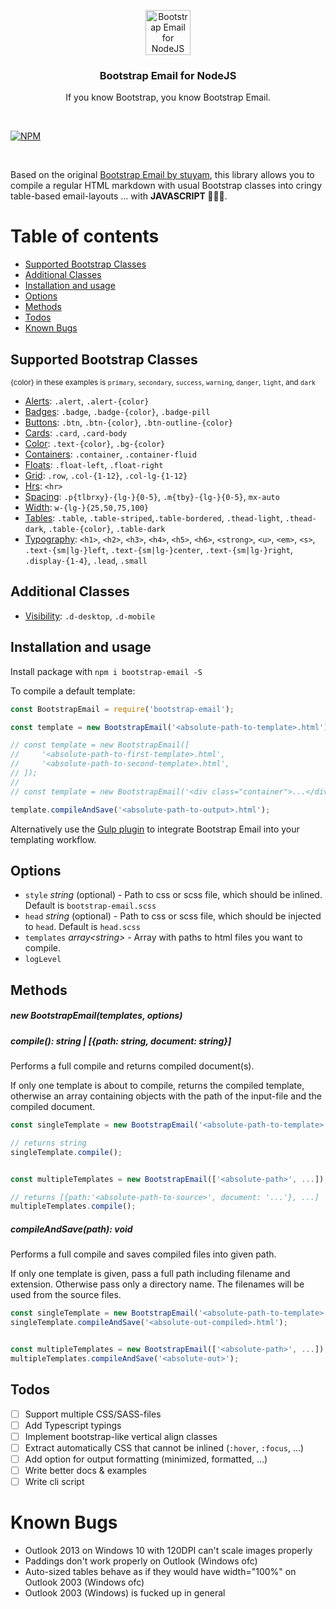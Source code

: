 <p align="center">
    <img src="https://github.com/schwarzdavid/bootstrap-email/raw/master/icon.png" alt="Bootstrap Email for NodeJS" width="72" height="72">
    <h3 align="center">Bootstrap Email for NodeJS</h3>
    <p align="center">If you know Bootstrap, you know Bootstrap Email.</cite>
</p>

<br>

[![NPM](https://nodei.co/npm/bootstrap-email.png)](https://nodei.co/npm/bootstrap-email/)

<br>

Based on the original [Bootstrap Email by stuyam](https://github.com/stuyam/bootstrap-email), this library allows you to compile a regular HTML markdown with usual Bootstrap classes into cringy table-based email-layouts ... with **JAVASCRIPT 🎉🎊✨**.

# Table of contents

- [Supported Bootstrap Classes](#supported-bootstrap-classes)
- [Additional Classes](#additional-classes)
- [Installation and usage](#installation-and-usage)
- [Options](#options)
- [Methods](#methods)
- [Todos](#todos)
- [Known Bugs](#known-bugs)

## Supported Bootstrap Classes
<small>{color} in these examples is `primary`, `secondary`, `success`, `warning`, `danger`, `light`, and `dark`</small>
- [Alerts](https://bootstrapemail.com/docs/alert): `.alert`, `.alert-{color}`
- [Badges](https://bootstrapemail.com/docs/badge): `.badge`, `.badge-{color}`, `.badge-pill`
- [Buttons](https://bootstrapemail.com/docs/button): `.btn`, `.btn-{color}`, `.btn-outline-{color}`
- [Cards](https://bootstrapemail.com/docs/card): `.card`, `.card-body`
- [Color](https://bootstrapemail.com/docs/color): `.text-{color}`, `.bg-{color}`
- [Containers](https://bootstrapemail.com/docs/container): `.container`, `.container-fluid`
- [Floats](https://bootstrapemail.com/docs/float): `.float-left`, `.float-right`
- [Grid](https://bootstrapemail.com/docs/grid): `.row`, `.col-{1-12}`, `.col-lg-{1-12}`
- [Hrs](https://bootstrapemail.com/docs/hr): `<hr>`
- [Spacing](https://bootstrapemail.com/docs/spacing): `.p{tlbrxy}-{lg-}{0-5}`, `.m{tby}-{lg-}{0-5}`, `mx-auto`
- [Width](): `w-{lg-}{25,50,75,100}`
- [Tables](https://bootstrapemail.com/docs/table): `.table`, `.table-striped`,`.table-bordered`, `.thead-light`, `.thead-dark`, `.table-{color}`, `.table-dark`
- [Typography](https://bootstrapemail.com/docs/typography): `<h1>`, `<h2>`, `<h3>`, `<h4>`, `<h5>`, `<h6>`, `<strong>`, `<u>`, `<em>`, `<s>`, `.text-{sm|lg-}left`, `.text-{sm|lg-}center`, `.text-{sm|lg-}right`, `.display-{1-4}`, `.lead`, `.small`

## Additional Classes
- [Visibility](https://bootstrapemail.com/docs/visibility): `.d-desktop`, `.d-mobile`

## Installation and usage

Install package with `npm i bootstrap-email -S`

To compile a default template:

```javascript
const BootstrapEmail = require('bootstrap-email');

const template = new BootstrapEmail('<absolute-path-to-template>.html');

// const template = new BootstrapEmail([
//     '<absolute-path-to-first-template>.html',
//     '<absolute-path-to-second-template>.html',
// ]);
//
// const template = new BootstrapEmail('<div class="container">...</div>'); 

template.compileAndSave('<absolute-path-to-output>.html');
```

Alternatively use the [Gulp plugin](https://github.com/schwarzdavid/gulp-bootstrap-email) to integrate Bootstrap Email into your templating workflow.

## Options

- `style` _string_ (optional) - Path to css or scss file, which should be inlined. Default is `bootstrap-email.scss`
- `head` _string_ (optional) - Path to css or scss file, which should be injected to `head`. Default is `head.scss`
- `templates` _array&lt;string&gt;_ - Array with paths to html files you want to compile.
- `logLevel`

## Methods

##### new BootstrapEmail(templates, options)

##### compile(): _string | [{path: string, document: string}]_

Performs a full compile and returns compiled document(s).

If only one template is about to compile, returns the compiled template, otherwise an array containing objects with the path of the input-file and the compiled document.

```javascript
const singleTemplate = new BootstrapEmail('<absolute-path-to-template>.html');

// returns string
singleTemplate.compile();


const multipleTemplates = new BootstrapEmail(['<absolute-path>', ...]);

// returns [{path:'<absolute-path-to-source>', document: '...'}, ...]
multipleTemplates.compile();
```

##### compileAndSave(path): _void_

Performs a full compile and saves compiled files into given path.

If only one template is given, pass a full path including filename and extension. Otherwise pass only a directory name. The filenames will be used from the source files.

```javascript
const singleTemplate = new BootstrapEmail('<absolute-path-to-template>.html');
singleTemplate.compileAndSave('<absolute-out-compiled>.html');


const multipleTemplates = new BootstrapEmail(['<absolute-path>', ...]);
multipleTemplates.compileAndSave('<absolute-out>');
```

## Todos

- [ ] Support multiple CSS/SASS-files
- [ ] Add Typescript typings
- [ ] Implement bootstrap-like vertical align classes
- [ ] Extract automatically CSS that cannot be inlined (`:hover`, `:focus`, ...)
- [ ] Add option for output formatting (minimized, formatted, ...)
- [ ] Write better docs & examples
- [ ] Write cli script

# Known Bugs

- Outlook 2013 on Windows 10 with 120DPI can't scale images properly
- Paddings don't work properly on Outlook (Windows ofc)
- Auto-sized tables behave as if they would have width="100%" on Outlook 2003 (Windows ofc)
- Outlook 2003 (Windows) is fucked up in general
